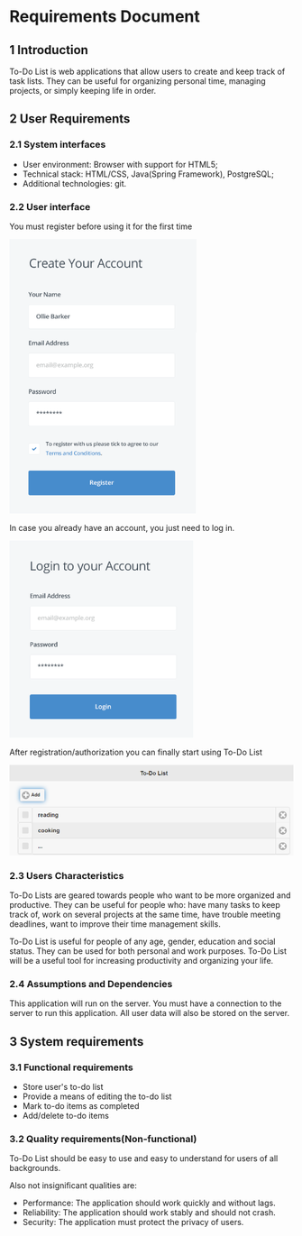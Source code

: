 # Requirements Document

## 1 Introduction

To-Do List is web applications that allow users to create and keep track of task lists. They can be useful for organizing personal time, managing projects, or simply keeping life in order.

## 2 User Requirements

### 2.1 System interfaces

- User environment: Browser with support for HTML5;
- Technical stack: HTML/CSS, Java(Spring Framework), PostgreSQL;
- Additional technologies: git.

### 2.2 User interface

You must register before using it for the first time

<img src="https://github.com/moodtodie/to-do-list/blob/main/mockups/sing_up.png" alt="Window for user registration">

In case you already have an account, you just need to log in.

<img src="https://github.com/moodtodie/to-do-list/blob/main/mockups/log_in.png" alt="Login window">

After registration/authorization you can finally start using To-Do List

<img src="https://github.com/moodtodie/to-do-list/blob/main/mockups/list.png" alt="Main application window">

### 2.3 Users Characteristics

To-Do Lists are geared towards people who want to be more organized and productive. They can be useful for people who: have many tasks to keep track of, work on several projects at the same time, have trouble meeting deadlines, want to improve their time management skills.

To-Do List is useful for people of any age, gender, education and social status. They can be used for both personal and work purposes. To-Do List will be a useful tool for increasing productivity and organizing your life.

### 2.4 Assumptions and Dependencies

This application will run on the server. You must have a connection to the server to run this application. All user data will also be stored on the server.

## 3 System requirements

### 3.1 Functional requirements

- Store user's to-do list
- Provide a means of editing the to-do list
- Mark to-do items as completed
- Add/delete to-do items

### 3.2 Quality requirements(Non-functional)

To-Do List should be easy to use and easy to understand for users of all backgrounds.

Also not insignificant qualities are:
 - Performance: The application should work quickly and without lags.
 - Reliability: The application should work stably and should not crash.
 - Security: The application must protect the privacy of users.
